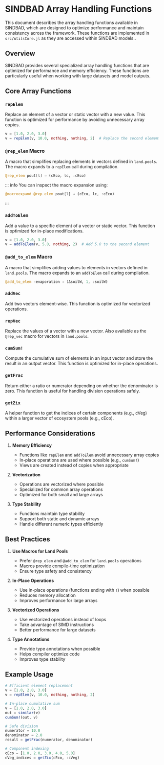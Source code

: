 # SINDBAD Array Handling Functions

This document describes the array handling functions available in SINDBAD, which are designed to optimize performance and maintain consistency across the framework. These functions are implemented in `src/utilsCore.jl` as they are accessed within SINDBAD models..

## Overview

SINDBAD provides several specialized array handling functions that are optimized for performance and memory efficiency. These functions are particularly useful when working with large datasets and model outputs.

## Core Array Functions

### `repElem`
Replace an element of a vector or static vector with a new value. This function is optimized for performance by avoiding unnecessary array copies.

```julia
v = [1.0, 2.0, 3.0]
v = repElem(v, 10.0, nothing, nothing, 2)  # Replace the second element with 10.0
```

### `@rep_elem` Macro
A macro that simplifies replacing elements in vectors defined in `land.pools`. The macro expands to a `repElem` call during compilation.

```julia
@rep_elem pout[l] ⇒ (cEco, lc, :cEco)
```

::: info
You can inspect the macro expansion using:
```julia
@macroexpand @rep_elem pout[l] ⇒ (cEco, lc, :cEco)
```
:::

### `addToElem`
Add a value to a specific element of a vector or static vector. This function is optimized for in-place modifications.

```julia
v = [1.0, 2.0, 3.0]
v = addToElem(v, 5.0, nothing, 2)  # Add 5.0 to the second element
```

### `@add_to_elem` Macro
A macro that simplifies adding values to elements in vectors defined in `land.pools`. The macro expands to an `addToElem` call during compilation.

```julia
@add_to_elem -evaporation ⇒ (ΔsoilW, 1, :soilW)
```

### `addVec`
Add two vectors element-wise. This function is optimized for vectorized operations.

### `repVec`
Replace the values of a vector with a new vector. Also available as the `@rep_vec` macro for vectors in `land.pools`.

### `cumSum!`
Compute the cumulative sum of elements in an input vector and store the result in an output vector. This function is optimized for in-place operations.

### `getFrac`
Return either a ratio or numerator depending on whether the denominator is zero. This function is useful for handling division operations safely.

### `getZix`
A helper function to get the indices of certain components (e.g., cVeg) within a larger vector of ecosystem pools (e.g., cEco).

## Performance Considerations

1. **Memory Efficiency**
   - Functions like `repElem` and `addToElem` avoid unnecessary array copies
   - In-place operations are used where possible (e.g., `cumSum!`)
   - Views are created instead of copies when appropriate

2. **Vectorization**
   - Operations are vectorized where possible
   - Specialized for common array operations
   - Optimized for both small and large arrays

3. **Type Stability**
   - Functions maintain type stability
   - Support both static and dynamic arrays
   - Handle different numeric types efficiently

## Best Practices

1. **Use Macros for Land Pools**
   - Prefer `@rep_elem` and `@add_to_elem` for `land.pools` operations
   - Macros provide compile-time optimization
   - Ensure type safety and consistency

2. **In-Place Operations**
   - Use in-place operations (functions ending with `!`) when possible
   - Reduces memory allocation
   - Improves performance for large arrays

3. **Vectorized Operations**
   - Use vectorized operations instead of loops
   - Take advantage of SIMD instructions
   - Better performance for large datasets

4. **Type Annotations**
   - Provide type annotations when possible
   - Helps compiler optimize code
   - Improves type stability

## Example Usage

```julia
# Efficient element replacement
v = [1.0, 2.0, 3.0]
v = repElem(v, 10.0, nothing, nothing, 2)

# In-place cumulative sum
v = [1.0, 2.0, 3.0]
out = similar(v)
cumSum!(out, v)

# Safe division
numerator = 10.0
denominator = 2.0
result = getFrac(numerator, denominator)

# Component indexing
cEco = [1.0, 2.0, 3.0, 4.0, 5.0]
cVeg_indices = getZix(cEco, :cVeg)
```
